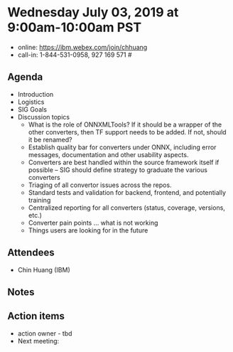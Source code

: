# Wednesday July 03, 2019 at 9:00am-10:00am PST
* online: https://ibm.webex.com/join/chhuang
* call-in: 1-844-531-0958, 927 169 571 #

## Agenda
* Introduction
* Logistics
* SIG Goals
* Discussion topics
    * What is the role of ONNXMLTools? If it should be a wrapper of the other converters, then TF support needs to be added. If not, should it be renamed?
    * Establish quality bar for converters under ONNX, including error messages, documentation and other usability aspects.
    * Converters are best handled within the source framework itself if possible – SIG should define strategy to graduate the various converters
    * Triaging of all convertor issues across the repos.
    * Standard tests and validation for backend, frontend, and potentially training
    * Centralized reporting for all converters (status, coverage, versions, etc.)
    * Converter pain points … what is not working
    * Things users are looking for in the future 

## Attendees 
* Chin Huang (IBM)

## Notes

## Action items
* action owner - tbd
* Next meeting:
